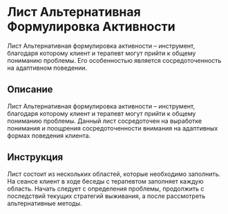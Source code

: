 # Лист Альтернативная Формулировка Активности

Лист Альтернативная формулировка активности – инструмент, благодаря
которому клиент и терапевт могут прийти к общему пониманию проблемы. Его
особенностью является сосредоточенность на адаптивном поведении.

## Описание

Лист Альтернативная формулировка активности – инструмент, благодаря
которому клиент и терапевт могут прийти к общему пониманию проблемы.
Данный лист сосредоточен на выработке понимания и поощрения
сосредоточенности внимания на адаптивных формах поведения клиента.

## Инструкция

Лист состоит из нескольких областей, которые необходимо заполнить. На
сеансе клиент в ходе беседы с терапевтом заполняет каждую область.
Начать следует с определения проблемы, продолжить с последствий текущих
стратегий выживания, а после рассмотреть альтернативные методы.
